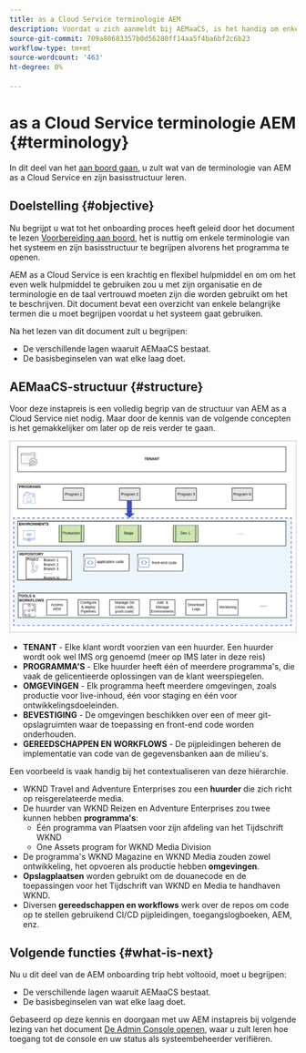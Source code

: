 ```yaml
---
title: as a Cloud Service terminologie AEM
description: Voordat u zich aanmeldt bij AEMaaCS, is het handig om enkele terminologie van het systeem en de basisstructuur te begrijpen.
source-git-commit: 709a80683357b0d56280ff14aa5f4ba6bf2c6b23
workflow-type: tm+mt
source-wordcount: '463'
ht-degree: 0%

---
```



# as a Cloud Service terminologie AEM {#terminology}

In dit deel van het [aan boord gaan,](overview.md) u zult wat van de terminologie van AEM as a Cloud Service en zijn basisstructuur leren.

## Doelstelling {#objective}

Nu begrijpt u wat tot het onboarding proces heeft geleid door het document te lezen [Voorbereiding aan boord,](preparation.md) het is nuttig om enkele terminologie van het systeem en zijn basisstructuur te begrijpen alvorens het programma te openen.

AEM as a Cloud Service is een krachtig en flexibel hulpmiddel en om om het even welk hulpmiddel te gebruiken zou u met zijn organisatie en de terminologie en de taal vertrouwd moeten zijn die worden gebruikt om het te beschrijven. Dit document bevat een overzicht van enkele belangrijke termen die u moet begrijpen voordat u het systeem gaat gebruiken.

Na het lezen van dit document zult u begrijpen:

* De verschillende lagen waaruit AEMaaCS bestaat.
* De basisbeginselen van wat elke laag doet.

## AEMaaCS-structuur {#structure}

Voor deze instapreis is een volledig begrip van de structuur van AEM as a Cloud Service niet nodig. Maar door de kennis van de volgende concepten is het gemakkelijker om later op de reis verder te gaan.

![Cloud Manager-structuur](/help/journey-sites/quick-site/assets/cloud-manager-structure.png)

* **TENANT** - Elke klant wordt voorzien van een huurder. Een huurder wordt ook wel IMS org genoemd (meer op IMS later in deze reis)
* **PROGRAMMA&#39;S** - Elke huurder heeft één of meerdere programma&#39;s, die vaak de gelicentieerde oplossingen van de klant weerspiegelen.
* **OMGEVINGEN** - Elk programma heeft meerdere omgevingen, zoals productie voor live-inhoud, één voor staging en één voor ontwikkelingsdoeleinden.
* **BEVESTIGING** - De omgevingen beschikken over een of meer git-opslagruimten waar de toepassing en front-end code worden onderhouden.
* **GEREEDSCHAPPEN EN WORKFLOWS** - De pijpleidingen beheren de implementatie van code van de gegevensbanken aan de milieu&#39;s.

Een voorbeeld is vaak handig bij het contextualiseren van deze hiërarchie.

* WKND Travel and Adventure Enterprises zou een **huurder** die zich richt op reisgerelateerde media.
* De huurder van WKND Reizen en Adventure Enterprises zou twee kunnen hebben **programma&#39;s**:
   * Één programma van Plaatsen voor zijn afdeling van het Tijdschrift WKND
   * One Assets program for WKND Media Division
* De programma&#39;s WKND Magazine en WKND Media zouden zowel ontwikkeling, het opvoeren als productie hebben **omgevingen**.
* **Opslagplaatsen** worden gebruikt om de douanecode en de toepassingen voor het Tijdschrift van WKND en Media te handhaven WKND.
* Diversen **gereedschappen en workflows** werk over de repos om code op te stellen gebruikend CI/CD pijpleidingen, toegangslogboeken, AEM, enz.

## Volgende functies {#what-is-next}

Nu u dit deel van de AEM onboarding trip hebt voltooid, moet u begrijpen:

* De verschillende lagen waaruit AEMaaCS bestaat.
* De basisbeginselen van wat elke laag doet.

Gebaseerd op deze kennis en doorgaan met uw AEM instapreis bij volgende lezing van het document [De Admin Console openen](admin-console.md), waar u zult leren hoe toegang tot de console en uw status als systeembeheerder verifiëren.

